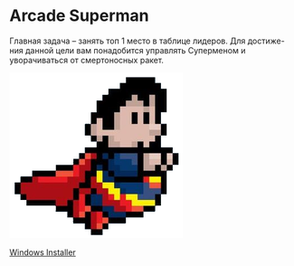 # Arcade Superman
Главная задача – занять топ 1 место в таблице лидеров. Для достиже-ния данной цели вам понадобится управлять Суперменом и уворачиваться от смертоносных ракет. 

![SuperMan](/images/superman.png)

[Windows Installer](https://disk.yandex.ru/d/3VP1SjhN9lXA3g "Яндекс Диск")
